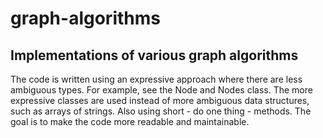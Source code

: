 # graph-algorithms
## Implementations of various graph algorithms

The code is written using an expressive approach where there are less ambiguous types. 
For example, see the Node and Nodes class. The more expressive classes are used instead of more
ambiguous data structures, such as arrays of strings. Also using short - do one thing - methods.
The goal is to make the code more readable and maintainable. 
